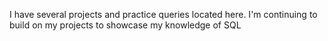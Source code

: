 I have several projects and practice queries located here. 
I'm continuing to build on my projects to showcase my knowledge of SQL

